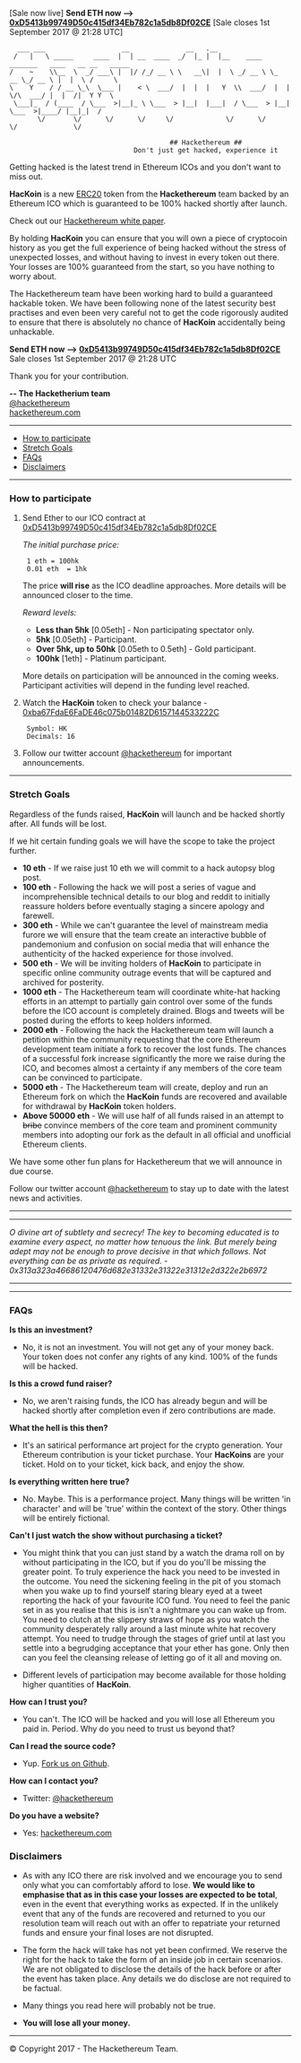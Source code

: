 [Sale now live] **Send ETH now --> [0xD5413b99749D50c415df34Eb782c1a5db8Df02CE](https://etherscan.io/address/0xD5413b99749D50c415df34Eb782c1a5db8Df02CE)** [Sale closes 1st September 2017 @ 21:28 UTC]

      ___ ___                   __              __   .__                                             
     /   |   \ _____     ____  |  | __  ____  _/  |_ |  |__    ____  _______   ____   __ __   _____  
    /    ~    \\__  \  _/ ___\ |  |/ /_/ __ \ \   __\|  |  \ _/ __ \ \_  __ \_/ __ \ |  |  \ /     \ 
    \    Y    / / __ \_\  \___ |    < \  ___/  |  |  |   Y  \\  ___/  |  | \/\  ___/ |  |  /|  Y Y  \
     \___|_  / (____  / \___  >|__|_ \ \___  > |__|  |___|  / \___  > |__|    \___  >|____/ |__|_|  /
           \/       \/      \/      \/     \/             \/      \/              \/              \/ 

                                            ## Hackethereum ##       
                                   Don't just get hacked, experience it

Getting hacked is the latest trend in Ethereum ICOs and you don't want to miss out.

**HacKoin** is a new [ERC20](https://theethereum.wiki/w/index.php/ERC20_Token_Standard) token from the **Hackethereum** team backed by an Ethereum ICO which is guaranteed to be 100% hacked shortly after launch.

Check out our [Hackethereum white paper](https://github.com/hackethereum/hackethereum/raw/master/Hackethereum%20White%20Paper.pdf).

By holding **HacKoin** you can ensure that you will own a piece of cryptocoin history as you get the full experience of being hacked without the stress of unexpected losses, and without having to invest in every token out there. Your losses are 100% guaranteed from the start, so you have nothing to worry about.

The Hackethereum team have been working hard to build a guaranteed hackable token. We have been following none of the latest security best practises and even been very careful not to get the code rigorously audited to ensure that there is absolutely no chance of **HacKoin** accidentally being unhackable.

**Send ETH now --> [0xD5413b99749D50c415df34Eb782c1a5db8Df02CE](https://etherscan.io/address/0xD5413b99749D50c415df34Eb782c1a5db8Df02CE)**  
Sale closes 1st September 2017 @ 21:28 UTC

Thank you for your contribution.

**-- The Hacketherium team**  
[@hackethereum](https://twitter.com/hackethereum)  
[hackethereum.com](http://hackethereum.com)

----------

- [How to participate](#how-to-participate)
- [Stretch Goals](#stretch-goals)
- [FAQs](#faqs)
- [Disclaimers](#disclaimers)

----------

### How to participate ###

1. Send Ether to our ICO contract at [0xD5413b99749D50c415df34Eb782c1a5db8Df02CE](https://etherscan.io/address/0xD5413b99749D50c415df34Eb782c1a5db8Df02CE)

    *The initial purchase price:*

        1 eth = 100hk
        0.01 eth  = 1hk

    The price **will rise** as the ICO deadline approaches. More details will be announced closer to the time.

    *Reward levels:*

    - **Less than 5hk** [0.05eth] - Non participating spectator only.
    - **5hk** [0.05eth] - Participant.
    - **Over 5hk, up to 50hk** [0.05eth to 0.5eth] - Gold participant.
    - **100hk** [1eth] - Platinum participant.
    
    More details on participation will be announced in the coming weeks. Participant activities will depend in the funding level reached.

2. Watch the **HacKoin** token to check your balance - [0xba67FdaE6FaDE46c075b01482D6157144533222C](https://etherscan.io/address/0xba67FdaE6FaDE46c075b01482D6157144533222C)

        Symbol: HK
        Decimals: 16

3. Follow our twitter account [@hackethereum](https://twitter.com/hackethereum) for important announcements.

----------


### Stretch Goals ###

Regardless of the funds raised, **HacKoin** will launch and be hacked shortly after. All funds will be lost.

If we hit certain funding goals we will have the scope to take the project further.

- **10 eth** - If we raise just 10 eth we will commit to a hack autopsy blog post.
- **100 eth** - Following the hack we will post a series of vague and incomprehensible technical details to our blog and reddit to initially reassure holders before eventually staging a sincere apology and farewell.
- **300 eth** - While we can't guarantee the level of mainstream media furore we will ensure that the team create an interactive bubble of pandemonium and confusion on social media that will enhance the authenticity of the hacked experience for those involved.
- **500 eth** - We will be inviting holders of **HacKoin** to participate in specific online community outrage events that will be captured and archived for posterity.
- **1000 eth** - The Hackethereum team will coordinate white-hat hacking efforts in an attempt to partially gain control over some of the funds before the ICO account is completely drained. Blogs and tweets will be posted during the efforts to keep holders informed.
- **2000 eth** - Following the hack the Hackethereum team will launch a petition within the community requesting that the core Ethereum development team initiate a fork to recover the lost funds. The chances of a successful fork increase significantly the more we raise during the ICO, and becomes almost a certainty if any members of the core team can be convinced to participate.
- **5000 eth** - The Hackethereum team will create, deploy and run an Ethereum fork on which the **HacKoin** funds are recovered and available for withdrawal by **HacKoin** token holders.
- **Above 50000 eth** - We will use half of all funds raised in an attempt to <strike>bribe</strike> convince members of the core team and prominent community members into adopting our fork as the default in all official and unofficial Ethereum clients.

We have some other fun plans for Hackethereum that we will announce in due course. 

Follow our twitter account [@hackethereum](https://twitter.com/hackethereum) to stay up to date with the latest news and activities.

----------

----------

*O divine art of subtlety and secrecy! The key to becoming educated is to examine every aspect, no matter how tenuous the link. But merely being adept may not be enough to prove decisive in that which follows. Not everything can be as private as required. - 0x313a323a46686120476d682e31332e31322e31312e2d322e2b6972*


----------

----------

### FAQs ###

**Is this an investment?**

 - No, it is not an investment. You will not get any of your money back. Your token does not confer any rights of any kind. 100% of the funds will be hacked.

**Is this a crowd fund raiser?**

 - No, we aren't raising funds, the ICO has already begun and will be hacked shortly after completion even if zero contributions are made. 

**What the hell is this then?**

 - It's an satirical performance art project for the crypto generation. Your Ethereum contribution is your ticket purchase. Your **HacKoins** are your ticket. Hold on to your ticket, kick back, and enjoy the show.

**Is everything written here true?**

 - No. Maybe. This is a performance project. Many things will be written 'in character' and will be 'true' within the context of the story. Other things will be entirely fictional.

**Can't I just watch the show without purchasing a ticket?**

 - You might think that you can just stand by a watch the drama roll on by without participating in the ICO, but if you do you'll be missing the greater point. To truly experience the hack you need to be invested in the outcome. You need the sickening feeling in the pit of you stomach when you wake up to find yourself staring bleary eyed at a tweet reporting the hack of your favourite ICO fund. You need to feel the panic set in as you realise that this is isn't a nightmare you can wake up from. You need to clutch at the slippery straws of hope as you watch the community desperately rally around a last minute white hat recovery attempt. You need to trudge through the stages of grief until at last you settle into a begrudging  acceptance that your ether has gone. Only then can you feel the cleansing release of letting go of it all and moving on.
 
 - Different levels of participation may become available for those holding higher quantities of **HacKoin**. 

**How can I trust you?**

- You can't. The ICO will be hacked and you will lose all Ethereum you paid in. Period. Why do you need to trust us beyond that?

**Can I read the source code?**

- Yup. [Fork us on Github](https://github.com/hackethereum/hackethereum).

**How can I contact you?**

- Twitter: [@hackethereum](https://twitter.com/hackethereum)

**Do you have a website?**

- Yes: [hackethereum.com](http://hackethereum.com)

### Disclaimers ###
- As with any ICO there are risk involved and we encourage you to send only what you can comfortably afford to lose. **We would like to emphasise that as in this case your losses are expected to be total**, even in the event that everything works as expected. If in the unlikely event that any of the funds are recovered and returned to you our resolution team will reach out with an offer to repatriate your returned funds and ensure your final loses are not disrupted.

- The form the hack will take has not yet been confirmed. We reserve the right for the hack to take the form of an inside job in certain scenarios. We are not obligated to disclose the details of the hack before or after the event has taken place. Any details we do disclose are not required to be factual.

- Many things you read here will probably not be true.

- **You will lose all your money.**

----------

© Copyright 2017 - The Hackethereum Team.